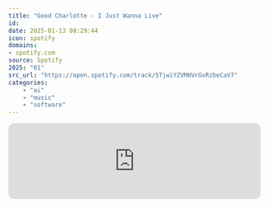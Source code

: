 ```yaml
---
title: "Good Charlotte - I Just Wanna Live"
id: 
date: 2025-01-13 08:29:44
icon: spotify
domains:
- spotify.com
source: Spotify
2025: "01"
src_url: "https://open.spotify.com/track/5TjwiYZVMHVrGvRzbeCaV7"
categories:
    - "ai"
    - "music"
    - "software"
---
```

<iframe style="border-radius: 12px" width="100%" height="152" title="Spotify Embed: I Just Wanna Live" frameborder="0" allowfullscreen allow="autoplay; clipboard-write; encrypted-media; fullscreen; picture-in-picture" loading="lazy" src="https://open.spotify.com/embed/track/5TjwiYZVMHVrGvRzbeCaV7?utm_source=oembed"></iframe>
